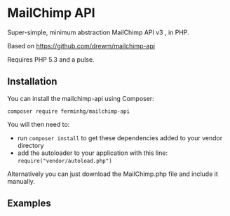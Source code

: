 MailChimp API
=============

Super-simple, minimum abstraction MailChimp API v3 , in PHP.

Based on https://github.com/drewm/mailchimp-api

Requires PHP 5.3 and a pulse.

Installation
------------

You can install the mailchimp-api using Composer:

```
composer require ferminhg/mailchimp-api
```

You will then need to:
* run ``composer install`` to get these dependencies added to your vendor directory
* add the autoloader to your application with this line: ``require("vendor/autoload.php")``

Alternatively you can just download the MailChimp.php file and include it manually.

Examples
--------